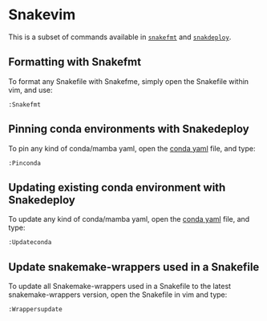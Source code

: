 # Snakevim

This is a subset of commands available in 
[`snakefmt`](https://github.com/snakemake/snakefmt) and
[`snakdeploy`](https://github.com/snakemake/snakedeploy).

## Formatting with Snakefmt

To format any Snakefile with Snakefme, simply open the Snakefile within vim,
and use:

``` vim
:Snakefmt
```

## Pinning conda environments with Snakedeploy

To pin any kind of conda/mamba yaml, open the [conda yaml](https://snakemake-wrappers.readthedocs.io/en/stable/contributing.html#environment-yaml-file)
file, and type:

``` vim
:Pinconda
```

## Updating existing conda environment with Snakedeploy

To update any kind of conda/mamba yaml, open the [conda yaml](https://snakemake-wrappers.readthedocs.io/en/stable/contributing.html#environment-yaml-file)
file, and type:

``` vim
:Updateconda
```

## Update snakemake-wrappers used in a Snakefile

To update all Snakemake-wrappers used in a Snakefile to the latest snakemake-wrappers
version, open the Snakefile in vim and type:

``` vim
:Wrappersupdate
```
